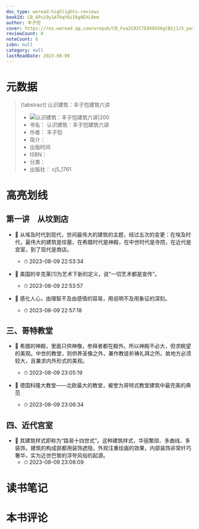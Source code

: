 ```yaml
---
doc_type: weread-highlights-reviews
bookId: CB_APu19y1AT6qY6iI6g0EXL0em
author: 丰子恺
cover: https://res.weread.qq.com/wrepub/CB_Fua2C02C7E9X6h56glB2j1z5_parsecover
reviewCount: 0
noteCount: 6
isbn: null
category: null
lastReadDate: 2023-08-09
---
```

# 元数据
> [!abstract] 认识建筑：丰子恺建筑六讲
> - ![ 认识建筑：丰子恺建筑六讲|200](https://res.weread.qq.com/wrepub/CB_Fua2C02C7E9X6h56glB2j1z5_parsecover)
> - 书名： 认识建筑：丰子恺建筑六讲
> - 作者： 丰子恺
> - 简介： 
> - 出版时间 
> - ISBN： 
> - 分类： 
> - 出版社： cj5_1761

# 高亮划线

## 第一讲　从坟到店


- 📌 从埃及时代到现代，世间最伟大的建筑的主题，经过五次的变更：在埃及时代，最伟大的建筑是坟墓，在希腊时代是神殿，在中世时代是寺院，在近代是宫室，到了现代是商店。 
    - ⏱ 2023-08-09 22:53:34 

- 📌 美国的辛克莱[1]为艺术下新的定义，说“一切艺术都是宣传”。 
    - ⏱ 2023-08-09 22:53:57 

- 📌 感化人心，由理智不及由感情的容易，用说明不及用象征的深刻。 
    - ⏱ 2023-08-09 22:57:18 
## 三、哥特教堂


- 📌 希腊的神殿，里面只供神像，参拜者都在殿外。所以神殿不必大，但求眺望的美观。中世的教堂，则供养圣像之外，兼作教徒祈祷礼拜之所。故地方必须较大，且兼求内外形式的美观。 
    - ⏱ 2023-08-09 23:05:19 

- 📌 德国科隆大教堂——北欧最大的教堂，被誉为哥特式教堂建筑中最完美的典范 
    - ⏱ 2023-08-09 23:06:34 
## 四、近代宫室


- 📌 其建筑样式即称为“路易十四世式”。这种建筑样式，华丽繁琐、多曲线、多装饰，建筑的构成部都用装饰遮隐，外观注重绘画的效果，内部装饰非常纤巧奢华，实为近世巴黎的浮夸风俗的起源。 
    - ⏱ 2023-08-09 23:08:09 
# 读书笔记

# 本书评论
